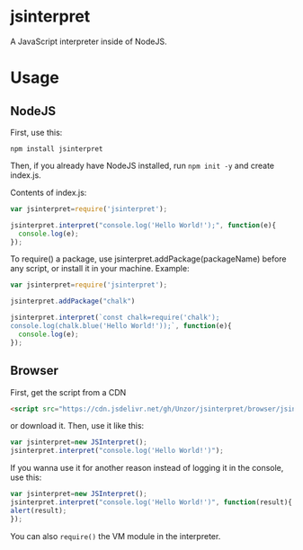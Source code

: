 # jsinterpret
A JavaScript interpreter inside of NodeJS.

# Usage
## NodeJS
First, use this:
```
npm install jsinterpret
```

Then, if you already have NodeJS installed, run ```npm init -y``` and create index.js.

Contents of index.js:
```javascript
var jsinterpret=require('jsinterpret');

jsinterpret.interpret("console.log('Hello World!');", function(e){
  console.log(e);
});
```
To require() a package, use jsinterpret.addPackage(packageName) before any script, or install it in your machine.
Example:

```javascript
var jsinterpret=require('jsinterpret');

jsinterpret.addPackage("chalk")

jsinterpret.interpret(`const chalk=require('chalk'); 
console.log(chalk.blue('Hello World!'));`, function(e){
  console.log(e);
});
```
## Browser
First, get the script from a CDN
```html
<script src="https://cdn.jsdelivr.net/gh/Unzor/jsinterpret/browser/jsinterpret_browser.min.js"></script>
```
or download it.
Then, use it like this:
```javascript
var jsinterpret=new JSInterpret();
jsinterpret.interpret("console.log('Hello World!')");
```
If you wanna use it for another reason instead of logging it in the console, use this:

```javascript
var jsinterpret=new JSInterpret();
jsinterpret.interpret("console.log('Hello World!')", function(result){
alert(result);
});
```

You can also ```require()``` the VM module in the interpreter.
